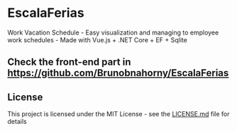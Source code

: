 # EscalaFerias

 Work Vacation Schedule - Easy visualization and managing to employee work schedules - Made with Vue.js + .NET Core + EF + Sqlite
 
## Check the front-end part in https://github.com/Brunobnahorny/EscalaFerias 

## License

This project is licensed under the MIT License - see the [LICENSE.md](LICENSE.md) file for details
